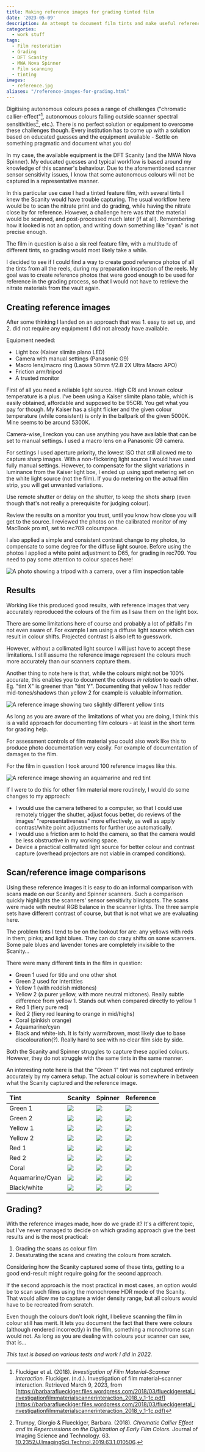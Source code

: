 ```yaml
---
title: Making reference images for grading tinted film
date: '2023-05-09'
description: An attempt to document film tints and make useful reference images for grading.
categories: 
  - work stuff
tags:
  - Film restoration
  - Grading
  - DFT Scanity
  - MWA Nova Spinner
  - Film scanning
  - tinting
images:
  - reference.jpg
aliases: "/reference-images-for-grading.html"
---
```


Digitising autonomous colours poses a range of challenges ("chromatic callier-effect"[^1], autonomous colours falling outside scanner spectral sensitivities[^2], etc.).
There is no perfect solution or equipment to overcome these challenges though.
Every institution has to come up with a solution based on educated guesses and the equipment available - Settle on something pragmatic and document what you do!

In my case, the available equipment is the DFT Scanity (and the MWA Nova Spinner).
My educated guesses and typical workflow is based around my knowledge of this scanner's behaviour.
Due to the aforementioned scanner sensor sensitivity issues, I know that some autonomous colours will not be captured in a representative manner.


In this particular use case I had a tinted feature film, with several tints I knew the Scanity would have trouble capturing.
The usual workflow here would be to scan the nitrate print and do grading, while having the nitrate close by for reference.
However, a challenge here was that the material would be scanned, and post-processed much later (if at all).
Remembering how it looked is not an option, and writing down something like "cyan" is not precise enough.

The film in question is also a six reel feature film, with a multitude of different tints, so grading would most likely take a while.


I decided to see if I could find a way to create good reference photos of all the tints from all the reels, during my preparation inspection of the reels.
My goal was to create reference photos that were good enough to be used for reference in the grading process, so that I would not have to retrieve the nitrate materials from the vault again.
 
## Creating reference images
After some thinking I landed on an approach that was 1. easy to set up, and 2. did not require any equipment I did not already have available.

Equipment needed:
- Light box (Kaiser slimite plano LED)
- Camera with manual settings (Panasonic G9)
- Macro lens/macro ring (Laowa 50mm f/2.8 2X Ultra Macro APO)
- Friction arm/tripod
- A trusted monitor

First of all you need a reliable light source.
High CRI and known colour temperature is a plus.
I’ve been using a Kaiser slimite plano table, which is easily obtained, affordable and supposed to be 95CRI.
You get what you pay for though.
My Kaiser has a slight flicker and the given colour temperature (while consistent) is only in the ballpark of the given 5000K.
Mine seems to be around 5300K.

 
Camera-wise, I reckon you can use anything you have available that can be set to manual settings.
I used a macro lens on a Panasonic G9 camera.


For settings I used aperture priority, the lowest ISO that still allowed me to capture  sharp images.
With a non-flickering light source I would have used fully manual settings.
However, to compensate for the slight variations in luminance from the Kaiser light box, I ended up using spot metering set on the white light source (not the film).
If you do metering on the actual film strip, you will get unwanted variations.


Use remote shutter or delay on the shutter, to keep the shots sharp (even though that's not really a prerequisite for judging colour).
 
Review the results on a monitor you trust, until you know how close you will get to the source.
I reviewed the photos on the calibrated monitor of my MacBook pro m1, set to rec709 colourspace.


I also applied a simple and consistent contrast change to my photos, to compensate to some degree for the diffuse light source.
Before using the photos I applied a white point adjustment to D65, for grading in rec709.
You need to pay some attention to colour spaces here!

![A photo showing a tripod with a camera, over a film inspection table](tripod.jpg "Camera and tripod setup")

## Results
Working like this produced good results, with reference images that very accurately reproduced the colours of the film as I saw them on the light box. 

There are some limitations here of course and probably a lot of pitfalls I'm not even aware of.
For example I am using a diffuse light source which can result in colour shifts.
Projected contrast is also left to guesswork.


However, without a collimated light source I will just have to accept these limitations.
I still assume the reference image represent the colours much more accurately than our scanners capture them.


Another thing to note here is that, while the colours might not be 100% accurate, this enables you to document the colours *in relation* to each other.
Eg. "tint X" is greener than "tint Y".
Documenting that yellow 1 has redder mid-tones/shadows than yellow 2 for example is valuable information.

![A reference image showing two slightly different yellow tints](reference2.jpg "Two different yellows")

As long as you are aware of the limitations of what you are doing, I think this is a valid approach for documenting film colours - at least in the short term for grading help.

For assessment controls of film material you could also work like this to produce photo documentation very easily.
For example of documentation of damages to the film.


For the film in question I took around 100 reference images like this.

![A reference image showing an aquamarine and red tint](reference.jpg "Typical reference image")

If I were to do this for other film material more routinely, I would do some changes to my approach:
- I would use the camera tethered to a computer, so that I could use remotely trigger the shutter, adjust focus better, do reviews of the images' "representativeness" more effectively, as well as apply contrast/white point adjustments for further use automatically.
- I would use a friction arm to hold the camera, so that the camera would be less obstructive in my working space.
- Device a practical collimated light source for better colour and contrast capture (overhead projectors are not viable in cramped conditions). 

## Scan/reference image comparisons

Using these reference images it is easy to do an informal comparison with scans made on our Scanity and Spinner scanners.
Such a comparison quickly highlights the scanners' sensor sensitivity blindspots.
The scans were made with neutral RGB balance in the scanner lights.
The three sample sets have different contrast of course, but that is not what we are evaluating here.
 
The problem tints I tend to be on the lookout for are: any yellows with reds in them; pinks; and light blues.
They can do crazy shifts on some scanners.
Some pale blues and lavender tones are completely invisible to the Scanity…

There were many different tints in the film in question:
- Green 1 used for title and one other shot
- Green 2 used for intertitles
- Yellow 1 (with reddish midtones)
- Yellow 2 (a purer yellow, with more neutral midtones). 
Really subtle difference from yellow 1.
Stands out when compared directly to yellow 1
- Red 1 (fiery pure red)
- Red 2 (fiery red leaning to orange in mid/highs)
- Coral (pinkish orange)
- Aquamarine/cyan
- Black and white-ish. 
It is fairly warm/brown, most likely due to base discolouration(?).
Really hard to see with no clear film side by side.

Both the Scanity and Spinner struggles to capture these applied colours.
However, they do not struggle with the same tints in the same manner.


An interesting note here is that the "Green 1" tint was not captured entirely accurately by my camera setup.
The actual colour is somewhere in between what the Scanity captured and the reference image.

| Tint | Scanity | Spinner | Reference |
|:--|:--|:--|:--|
| Green 1 | ![](scanity-green-1.png) | ![](spinner-green-1.png) | ![](ref-green-1.png) |
| Green 2 | ![](scanity-green-2.png) | ![](spinner-green-2.png) | ![](ref-green-2.png) |
| Yellow 1 | ![](scanity-yellow-1.png) | ![](spinner-yellow-1.png) | ![](ref-yellow-1.png) |
| Yellow 2 | ![](scanity-yellow-2.png) | ![](spinner-yellow-2.png) | ![](ref-yellow-2.png) |
| Red 1 | ![](scanity-red-1.png) | ![](spinner-red-1.png) | ![](ref-red-1.png) |
| Red 2 | ![](scanity-red-2.png) | ![](spinner-red-2.png) | ![](ref-red-2.png) |
| Coral | ![](scanity-coral-1.png) | ![](spinner-coral-1.png) | ![](ref-coral-1.png) |
| Aquamarine/Cyan | ![](scanity-cyan-1.png) | ![](spinner-cyan-1.png) | ![](ref-cyan-1.png) |
| Black/white | ![](scanity-bw-1.png) | ![](spinner-bw-1.png) | ![](ref-bw-1.png) |

## Grading?
With the reference images made, how do we grade it? It's a different topic, but I've never managed to decide on which grading approach give the best results and is the most practical: 

1. Grading the scans as colour film 
2. Desaturating the scans and creating the colours from scratch.

Considering how the Scanity captured some of these tints, getting to a good end-result might require going for the second approach.


If the second approach is the most practical in most cases, an option would be to scan such films using the monochrome HDR mode of the Scanity.
That would allow me to capture a wider density range, but all colours would have to be recreated from scratch.

Even though the colours don't look right, I believe scanning the film in colour still has merit.
It lets you document the fact that there were colours (although rendered incorrectly) in the film, something a monochrome scan would not.
As long as you are dealing with colours your scanner can see, that is...

*This text is based on various tests and work I did in 2022.*

[^1]: Fluckiger et al. (2018). *Investigation of Film Material–Scanner Interaction.* Fluckiger. (n.d.). Investigation of film material–scanner interaction. Retrieved March 9, 2023, from [https://barbaraflueckiger.files.wordpress.com/2018/03/flueckigeretal_investigationfilmmaterialscannerinteraction_2018_v_1-1c.pdf](https://barbaraflueckiger.files.wordpress.com/2018/03/flueckigeretal_investigationfilmmaterialscannerinteraction_2018_v_1-1c.pdf)
[^2]: Trumpy, Giorgio & Flueckiger, Barbara. (2018). *Chromatic Callier Effect and its Repercussions on the Digitization of Early Film Colors.* Journal of Imaging Science and Technology. 63. [10.2352/J.ImagingSci.Technol.2019.63.1.010506](https://www.researchgate.net/publication/327937633_Chromatic_Callier_Effect_and_its_Repercussions_on_the_Digitization_of_Early_Film_Colors).